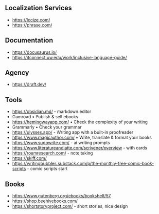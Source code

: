 ## Localization Services

- https://locize.com/
- https://phrase.com/

## Documentation

- https://docusaurus.io/
- https://itconnect.uw.edu/work/inclusive-language-guide/

## Agency

- https://draft.dev/

## Tools

- https://obsidian.md/ - markdown editor
- Gumroad • Publish & sell ebooks
- https://hemingwayapp.com/ • Check the complexity of your writing
- Grammarly • Check your grammar
- https://ulysses.app/ - Writing app with a built-in proofreader
- https://www.magicauthor.com/ • Write, translate & format your books
- https://www.sudowrite.com/ - ai writing prompts
- https://www.literatureandlatte.com/scrivener/overview - with cards
- https://roamresearch.com/ - note taking
- https://skiff.com/
- https://writingbubbles.substack.com/p/the-monthly-free-comic-book-scripts - comic scripts start

## Books
- https://www.gutenberg.org/ebooks/bookshelf/57
- https://shop.beehivebooks.com/
- https://shortstoryproject.com/ - short stories, nice design